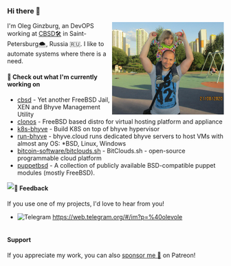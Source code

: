 ### Hi there 👋

<img align="right" src="https://raw.githubusercontent.com/olevole/olevole/main/assets/olevole.jpg" width="260">

I'm Oleg Ginzburg, an DevOPS working at [CBSD:hammer_and_wrench:](https://github.com/cbsd) in Saint-Petersburg:cloud_with_snow:, Russia :ru:.
I like to automate systems where there is a need.

#### 👷 Check out what I'm currently working on

- [cbsd](https://github.com/cbsd) - Yet another FreeBSD Jail, XEN and Bhyve Management Utility
- [clonos](https://github.com/clonos) - FreeBSD based distro for virtual hosting platform and appliance
- [k8s-bhyve](https://github.com/k8s-bhyve) - Build K8S on top of bhyve hypervisor
- [run-bhyve](https://bhyve.cloud/) - bhyve.cloud runs dedicated bhyve servers to host VMs with almost any OS: *BSD, Linux, Windows
- [bitcoin-software/bitclouds.sh](https://bitclouds.sh/) - BitClouds.sh - open-source programmable cloud platform
- [puppetbsd](https://github.com/PuppetBSD) - A collection of publicly available BSD-compatible puppet modules (mostly FreeBSD).

<img align="left" src="https://github-readme-stats.vercel.app/api?username=olevole&show_icons=true&hide_border=true&hide_title=true&include_all_commits=true&count_private=true" />

#### 💬 Feedback

If you use one of my projects, I'd love to hear from you!
- <img src="https://raw.githubusercontent.com/FortAwesome/Font-Awesome/master/svgs/brands/telegram.svg" width="20" alt="Telegram" /> https://web.telegram.org/#/im?p=%40olevole
<br><br>

#### Support

If you appreciate my work, you can also [sponsor me 💚](https://www.patreon.com/clonos) on Patreon!


<!--
**olevole/olevole** is a ✨ _special_ ✨ repository because its `README.md` (this file) appears on your GitHub profile.

Here are some ideas to get you started:

- 🔭 I’m currently working on ...
- 🌱 I’m currently learning ...
- 👯 I’m looking to collaborate on ...
- 🤔 I’m looking for help with ...
- 💬 Ask me about ...
- 📫 How to reach me: ...
- 😄 Pronouns: ...
- ⚡ Fun fact: ...
-->

